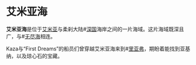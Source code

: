 # 艾米亚海

**艾米亚海**是位于[艾米亚](locations/aimia)与柔刹大陆#[深国](locations/shinovar)海岸之间的一片海域。这片海域既深且广，与#[无尽海](locations/endless-ocean)相连。

Kaza与“First Dreams”的船员们曾穿越艾米亚海来到#[里亚弗](locations/liafor)，期盼着能找到亚基纳，以及琼心石的宝藏。
